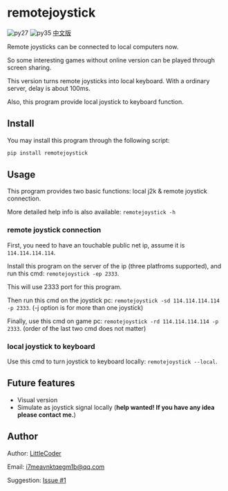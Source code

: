 # remotejoystick

![py27][py27] ![py35][py35] [中文版][chinese-version]

Remote joysticks can be connected to local computers now.

So some interesting games without online version can be played through screen sharing.

This version turns remote joysticks into local keyboard. With a ordinary server, delay is about 100ms.

Also, this program provide local joystick to keyboard function.

## Install

You may install this program through the following script:

```bash
pip install remotejoystick
```

## Usage

This program provides two basic functions: local j2k & remote joystick connection.

More detailed help info is also available: `remotejoystick -h`

### remote joystick connection

First, you need to have an touchable public net ip, assume it is `114.114.114.114`.

Install this program on the server of the ip (three platfroms supported), and run this cmd: `remotejoystick -ep 2333`.

This will use 2333 port for this program.

Then run this cmd on the joystick pc: `remotejoystick -sd 114.114.114.114 -p 2333`. (-j option is for more than one joystick)

Finally, use this cmd on game pc: `remotejoystick -rd 114.114.114.114 -p 2333`. (order of the last two cmd does not matter)

### local joystick to keyboard

Use this cmd to turn joystick to keyboard locally: `remotejoystick --local`.

## Future features
* Visual version
* Simulate as joystick signal locally (**help wanted! If you have any idea please contact me.**)

## Author

Author: [LittleCoder][author]

Email: i7meavnktqegm1b@qq.com

Suggestion: [Issue #1][issue#1]

[py27]: https://img.shields.io/badge/python-2.7-ff69b4.svg "python27"
[py35]: https://img.shields.io/badge/python-3.5-red.svg "python35"
[author]: https://github.com/littlecodersh
[chinese-version]: https://github.com/littlecodersh/remotejoystick/blob/master/README.md
[issue#1]: https://github.com/littlecodersh/remotejoystick/issues/1
